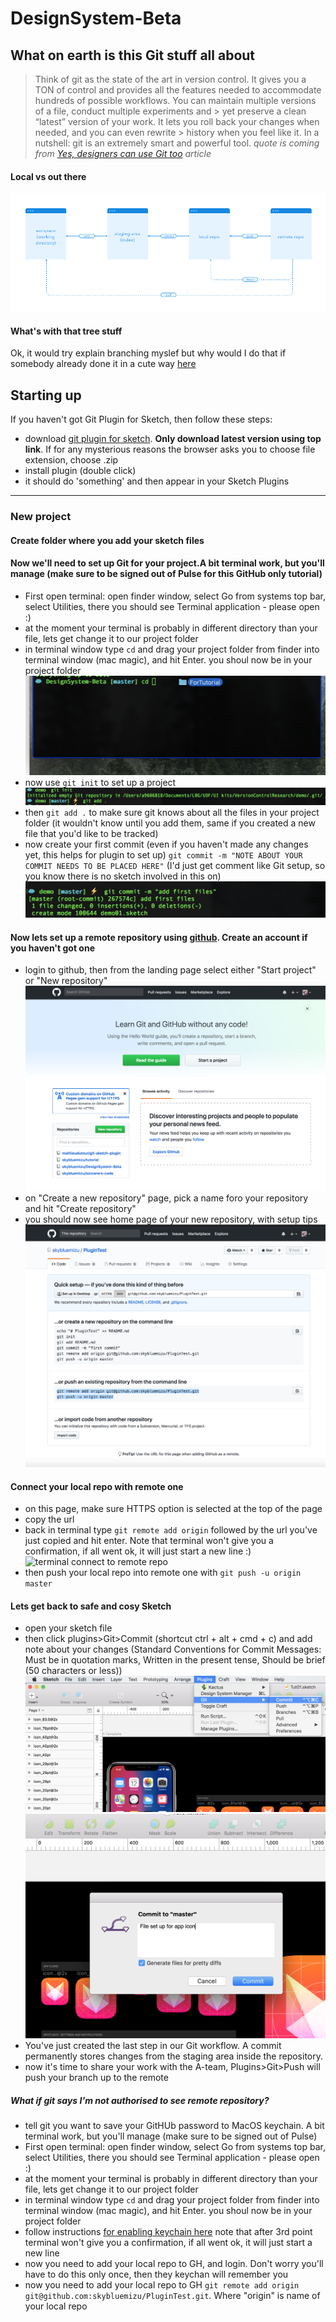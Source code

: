 # DesignSystem-Beta

## What on earth is this Git stuff all about
> Think of git as the state of the art in version control. It gives you a TON of control and provides all the features needed 
> to accommodate hundreds of possible workflows. You can maintain multiple versions of a file, conduct multiple experiments and > yet preserve a clean “latest” version of your work. It lets you roll back your changes when needed, and you can even rewrite > history when you feel like it.
> In a nutshell: git is an extremely smart and powerful tool. 
*quote is coming from [Yes, designers can use Git too](https://blog.enki.com/yes-designers-can-use-git-too-79f3cef9c899) article*

#### Local vs out there
![](src/READMEimgs/git-flowforUI.png )

#### What's with that tree stuff
Ok, it would try explain branching myslef but why would I do that if somebody already done it in a cute way [here](https://backlog.com/git-tutorial/stepup/stepup1_1.html)


## Starting up
If you haven't got Git Plugin for Sketch, then follow these steps:
- download [git plugin for sketch](https://github.com/mathieudutour/git-sketch-plugin/releases). **Only download latest version using top link**. If for any mysterious reasons the browser asks you to choose file extension, choose .zip
- install plugin (double click)
- it should do 'something' and then appear in your Sketch Plugins
***
### New project
#### Create folder where you add your sketch files


#### Now we'll need to set up Git for your project.A bit terminal work, but you'll manage (make sure to be signed out of Pulse for this GitHub only tutorial)
- First open terminal: open finder window, select Go from systems top bar, select Utilities, there you should see Terminal application - please open :)
- at the moment your terminal is probably in different directory than your file, lets get change it to our project folder
- in terminal window type `cd` and drag your project folder from finder into terminal window (mac magic), and hit Enter. you shoul now be in your project folder
![](https://raw.githubusercontent.com/skybluemizu/DesignSystem-Beta/master/src/READMEimgs/term-cd.png "terminal cd")
- now use `git init` to set up a project
![](https://raw.githubusercontent.com/skybluemizu/DesignSystem-Beta/master/src/READMEimgs/git-init-add.png "init add")
- then `git add .` to make sure git knows about all the files in your project folder (it wouldn't know until you add them, same if you created a new file that you'd like to be tracked)
- now create your first commit (even if you haven't made any changes yet, this helps for plugin to set up) `git commit -m "NOTE ABOUT YOUR COMMIT NEEDS TO BE PLACED HERE"` (I'd just get comment like Git setup, so you know there is no sketch involved in this on)
![](https://raw.githubusercontent.com/skybluemizu/DesignSystem-Beta/master/src/READMEimgs/git-commit.png "initial commit")


#### Now lets set up a remote repository using [github](www.github.com). Create an account if you haven't got one
- login to github, then from the landing page select either "Start project" or "New repository"
![](https://raw.githubusercontent.com/skybluemizu/DesignSystem-Beta/master/src/READMEimgs/github-homepage.png "github home")
- on "Create a new repository" page, pick a name foro your repository and hit "Create repository"
- you should now see home page of your new repository, with setup tips
![](https://raw.githubusercontent.com/skybluemizu/DesignSystem-Beta/master/src/READMEimgs/github-setup-new-project.png "github setup new project")
####  Connect your local repo with remote one
- on this page, make sure HTTPS option is selected at the top of the page
- copy the url
- back in terminal type `git remote add origin` followed by the url you've just copied and hit enter. Note that terminal won't give you a confirmation, if all went ok, it will just start a new line :)
![](https://raw.githubusercontent.com/skybluemizu/DesignSystem-Beta/master/src/READMEimgs/git-add-remote.png "terminal connect to remote repo")
- then push your local repo into remote one with `git push -u origin master`
#### Lets get back to safe and cosy Sketch
- open your sketch file
- then click plugins>Git>Commit (shortcut ctrl + alt + cmd + c) and add note about your changes (Standard Conventions for Commit Messages: Must be in quotation marks, Written in the present tense, Should be brief (50 characters or less))
![](https://raw.githubusercontent.com/skybluemizu/DesignSystem-Beta/master/src/READMEimgs/sketch-commit.png "terminal cd")
![](https://raw.githubusercontent.com/skybluemizu/DesignSystem-Beta/master/src/READMEimgs/sketch-commit-m.png "terminal cd")
- You've just created the last step in our Git workflow. A commit permanently stores changes from the staging area inside the repository.
- now it's time to share your work with the A-team, Plugins>Git>Push will push your branch up to the remote



##### What if git says I'm not authorised to see remote repository?
- tell git you want to save your GitHUb password to MacOS keychain. A bit terminal work, but you'll manage (make sure to be signed out of Pulse)
- First open terminal: open finder window, select Go from systems top bar, select Utilities, there you should see Terminal application - please open :)
- at the moment your terminal is probably in different directory than your file, lets get change it to our project folder
- in terminal window type `cd` and drag your project folder from finder into terminal window (mac magic), and hit Enter. you shoul now be in your project folder
- follow instructions [for enabling keychain here](https://help.github.com/articles/caching-your-github-password-in-git/) note that after 3rd point terminal won't give you a confirmation, if all went ok, it will just start a new line
- now you need to add your local repo to GH, and login. Don't worry you'll have to do this only once, then they keychan will remember you
- now you need to add your local repo to GH `git remote add origin git@github.com:skybluemizu/PluginTest.git`. Where "origin" is name of your local repo
